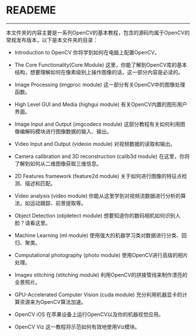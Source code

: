 ﻿# **READEME**
---

本文件夹的内容主要是一系列OpenCV的基本教程，包含的源码均属于OpenCV的常规发布版本，以下是本文件夹的目录：

 - Introduction to OpenCV
   你将学到如何在电脑上配置OpenCV。

 - The Core Functionality(Core Module)
   这里，你能了解到OpenCV库的基本结构，想要理解如何在像素级别上操作图像的话，这一部分内容是必读的。

 - Image Processing (imgproc module)
   这一部分有关OpenCV中的图像处理函数。

 - High Level GUI and Media (highgui module)
   有关OpenCV内置的图形用户界面。

 - Image Input and Output (imgcodecs module)
   这部分教程有关如何利用图像编解码模块进行图像数据的输入、输出。

 - Video Input and Output (videoio module)
   对视频数据的读取和输出。

 - Camera calibration and 3D reconstruction (calib3d module)
   在这里，你将了解到如何从二维图像获取三维信息。

 - 2D Features framework (feature2d module)
   关于如何进行图像的特征点检测、描述和匹配。

 - Video analysis (video module)
   你能从这里学到对视频流数据进行分析的算法，如运动跟踪、前景提取等。

 - Object Detection (objdetect module)
   想要知道你的数码相机如何识别人脸？请看这里。

 - Machine Learning (ml module)
   使用强大的机器学习类对数据进行分类、回归、聚类。

 - Computational photography (photo module)
   使用OpenCV进行高级的相片处理。

 - Images stitching (stitching module)
   利用OpenCV的拼接管线来制作漂亮的全景照片。

 - GPU-Accelerated Computer Vision (cuda module)
   充分利用机器显卡的计算资源来为OpenCV算法加速。

 - OpenCV iOS
   在苹果设备上运行OpenCV以及你的机器视觉应用。

 - OpenCV Viz
   这一教程将示范如何有效地使用Viz模块。

